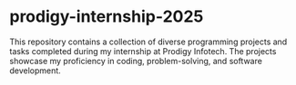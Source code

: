 # prodigy-internship-2025
This repository contains a collection of diverse programming projects and tasks completed during my internship at Prodigy Infotech. The projects showcase my proficiency in coding, problem-solving, and software development.
